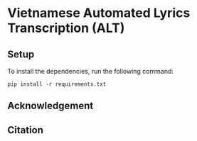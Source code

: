 # Vietnamese Automated Lyrics Transcription (ALT)

## Setup

To install the dependencies, run the following command:
```
pip install -r requirements.txt
```

## Acknowledgement

## Citation